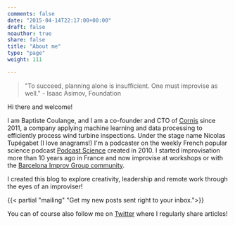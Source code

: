 ```yaml
---
comments: false
date: "2015-04-14T22:17:00+00:00"
draft: false
noauthor: true
share: false
title: "About me"
type: "page"
weight: 111

---
```


> "To succeed, planning alone is insufficient. One must improvise as well." - 
>  Isaac Asimov, Foundation

Hi there and welcome!

I am Baptiste Coulange, and I am a co-founder and CTO of [Cornis](http://web.cornis.fr/en/pages/home) since 2011, a company applying machine learning and data processing to efficiently process wind turbine inspections. Under the stage name Nicolas Tupégabet (I love anagrams!) I'm a podcaster on the weekly French popular science podcast [Podcast Science](http://podcastscience.fm) created in 2010. I started improvisation more than 10 years ago in France and now improvise at workshops or with the [Barcelona Improv Group community](https://www.barcelonaimprovgroup.com/).

I created this blog to explore creativity, leadership and remote work through the eyes of an improviser!


{{< partial "mailing" "Get my new posts sent right to your inbox.">}}


You can of course also follow me on [Twitter](https://twitter.com/NicoTupe) where I regularly share articles!

